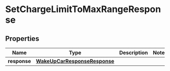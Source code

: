 
# SetChargeLimitToMaxRangeResponse

## Properties
Name | Type | Description | Notes
------------ | ------------- | ------------- | -------------
**response** | [**WakeUpCarResponseResponse**](WakeUpCarResponseResponse.md) |  | 



